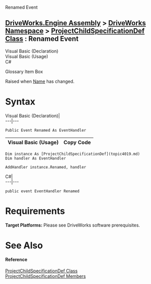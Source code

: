 Renamed Event   
  
[DriveWorks.Engine Assembly](topic2156.md) > [DriveWorks Namespace](topic2159.md) > [ProjectChildSpecificationDef Class](topic4019.md) : Renamed Event  
---  
  
Visual Basic (Declaration)    
Visual Basic (Usage)    
C# 

Glossary Item Box

Raised when [Name](topic4040.md) has changed. 

# Syntax

Visual Basic (Declaration)|   
---|---  
      
    
    Public Event Renamed As EventHandler  
  
Visual Basic (Usage)| Copy Code  
---|---  
      
    
    Dim instance As [ProjectChildSpecificationDef](topic4019.md)
    Dim handler As EventHandler
     
    AddHandler instance.Renamed, handler  
  
C#|   
---|---  
      
    
    public event EventHandler Renamed  
  
# Requirements

**Target Platforms:** Please see DriveWorks software prerequisites.

# See Also

#### Reference

[ProjectChildSpecificationDef Class](topic4019.md)   
[ProjectChildSpecificationDef Members](topic4020.md)


